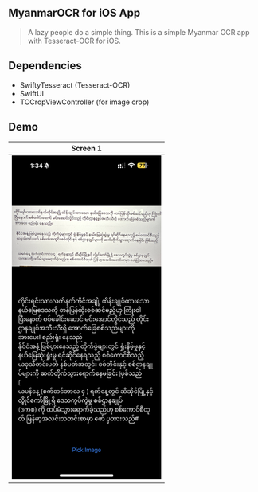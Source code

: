 ## MyanmarOCR for iOS App
> A lazy people do a simple thing. This is a simple Myanmar OCR app with Tesseract-OCR for iOS.

## Dependencies
- SwiftyTesseract (Tesseract-OCR)
- SwiftUI
- TOCropViewController (for image crop)

## Demo
   Screen 1 | 
:-------------------------: | 
<img src="src/1.png" width="300px"> | 
